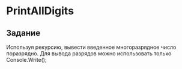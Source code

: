 # PrintAllDigits
## Задание
Используя рекурсию, вывести введенное многоразрядное число поразрядно. Для вывода разрядов можно использовать только Console.Write();
